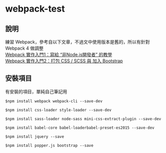 # webpack-test

## 說明
練習 Webpack，參考自以下文章，不過文中使用版本是舊的，所以有針對 Webpack 4 做調整  
[Webpack 實作入門1：寫給 “非Node.js開發者” 的教學](http://www.mrmu.com.tw/2017/08/18/webpack-tutorial/)  
[Webpack 實作入門2：打包 CSS / SCSS 與 加入 Bootstrap](http://www.mrmu.com.tw/2017/08/18/webpack-tutorial2-css-scss/)
  


## 安裝項目
有安裝的項目，單純自己筆記用  

```
$npm install webpack webpack-cli --save-dev
```

```
$npm install css-loader style-loader --save-dev
```

```
$npm install sass-loader node-sass mini-css-extract-plugin --save-dev
```

```
$npm install babel-core babel-loaderbabel-preset-es2015 --save-dev
```

```
$npm install jquery --save
```

```
$npm install popper.js bootstrap --save
```